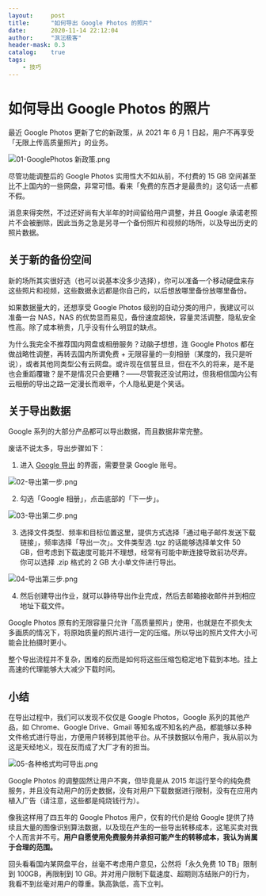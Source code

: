 ```yaml
---
layout:     post
title:      "如何导出 Google Photos 的照片"
date:       2020-11-14 22:12:04
author:     "沨沄极客"
header-mask: 0.3
catalog:    true
tags: 
    - 技巧
---
```


# 如何导出 Google Photos 的照片

最近 Google Photos 更新了它的新政策，从 2021 年 6 月 1 日起，用户不再享受「无限上传高质量照片」的业务。

![01-GooglePhotos 新政策.png](https://i.loli.net/2020/11/14/g38Ba1rFenMdimo.png)

尽管功能调整后的 Google Photos 实用性大不如从前，不付费的 15 GB 空间甚至比不上国内的一些网盘，非常可惜。看来「免费的东西才是最贵的」这句话一点都不假。

消息来得突然，不过还好尚有大半年的时间留给用户调整，并且 Google 承诺老照片不会被删除，因此当务之急是另寻一个备份照片和视频的场所，以及导出历史的照片数据。

## 关于新的备份空间

新的场所其实很好选（也可以说基本没多少选择），你可以准备一个移动硬盘来存这些照片和视频，这些数据永远都是你自己的，以后想放哪里备份放哪里备份。

如果数据量大的，还想享受 Google Photos 级别的自动分类的用户，我建议可以准备一台 NAS，NAS 的优势显而易见，备份速度超快，容量灵活调整，隐私安全性高。除了成本稍贵，几乎没有什么明显的缺点。

为什么我完全不推荐国内网盘或相册服务？动脑子想想，连 Google Photos 都在做战略性调整，再转去国内所谓免费 + 无限容量的一刻相册（某度的，我只是听说），或者其他同类型公有云网盘。或许现在信誓旦旦，但在不久的将来，是不是也会重蹈覆辙？是不是情况只会更糟？——尽管我还没试用过，但我相信国内公有云相册的导出之路一定漫长而艰辛，个人隐私更是个笑话。

## 关于导出数据

Google 系列的大部分产品都可以导出数据，而且数据非常完整。

废话不说太多，导出步骤如下：

1. 进入 [Google 导出](https://takeout.google.com/settings/takeout) 的界面，需要登录 Google 账号。

![02-导出第一步.png](https://i.loli.net/2020/11/14/QNRHAlZmJGkLbWC.png)

2. 勾选「Google 相册」，点击底部的「下一步」。

![03-导出第二步.png](https://i.loli.net/2020/11/14/x6Wul7pMwBQYr25.png)

3. 选择文件类型、频率和目标位置这里，提供方式选择「通过电子邮件发送下载链接」，频率选择「导出一次」。文件类型选 .tgz 的话能够选择单文件 50 GB，但考虑到下载速度可能并不理想，经常有可能中断连接导致前功尽弃。你可以选择 .zip 格式的 2 GB 大小单文件进行导出。

![04-导出第三步.png](https://i.loli.net/2020/11/14/9UadV2DypJlmbPZ.png)

4. 然后创建导出作业，就可以静待导出作业完成，然后去邮箱接收邮件并到相应地址下载文件。

Google Photos 原有的无限容量只允许「高质量照片」使用，也就是在不损失太多画质的情况下，将原始质量的照片进行一定的压缩。所以导出的照片文件大小可能会比拍摄时更小。

整个导出流程并不复杂，困难的反而是如何将这些压缩包稳定地下载到本地。挂上高速的代理能够大大减少下载时间。

## 小结

在导出过程中，我们可以发现不仅仅是 Google Photos，Google 系列的其他产品，如 Chrome、Google Drive、Gmail 等知名或不知名的产品，都能够以多种文件格式进行导出，方便用户转移到其他平台。从不挟数据以令用户，我从前以为这是天经地义，现在反而成了大厂才有的担当。

![05-各种格式均可导出.png](https://i.loli.net/2020/11/14/dzM4NvJ8EG95sOR.png)

Google Photos 的调整固然让用户不爽，但毕竟是从 2015 年运行至今的纯免费服务，并且没有动用户的历史数据，没有对用户下载数据进行限制，没有在应用内植入广告（请注意，这些都是纯烧钱行为）。

像我这样用了四五年的 Google Photos 用户，仅有的代价是给 Google 提供了持续且大量的图像识别算法数据，以及现在产生的一些导出转移成本，这笔买卖对我个人而言并不亏。**用户自愿使用免费服务并承担可能产生的转移成本，我认为尚属于合理的范围。**

回头看看国内某网盘平台，丝毫不考虑用户意见，公然将「永久免费 10 TB」限制到 100GB，再限制到 10 GB。并对用户限制下载速度、超期则冻结账户的行为，我看不到丝毫对用户的尊重。孰高孰低，高下立判。





